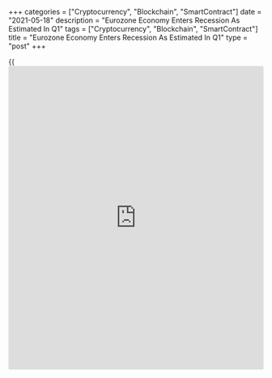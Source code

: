+++
categories = ["Cryptocurrency", "Blockchain", "SmartContract"]
date = "2021-05-18"
description = "Eurozone Economy Enters Recession As Estimated In Q1"
tags = ["Cryptocurrency", "Blockchain", "SmartContract"]
title = "Eurozone Economy Enters Recession As Estimated In Q1"
type = "post"
+++

{{<iframe id="large-banner" src="https://www.bounty.group/#slide=13.0" width="100%" height="600" scrolling="no" style="border: 0px solid rgb(216, 221, 230); border-radius: 3px;">}}

The euro area [economy][1] re-entered recession in the first quarter, as
initially estimated, due to the restrictions imposed to contain the
spread of the Covid-19 pandemic.

Gross domestic product contracted 0.6 percent from the fourth quarter,
when GDP was down 0.7 percent, flash data from Eurostat revealed on
Tuesday. The rate came in line with the estimate published on April 30.

After a record expansion in the third quarter of 2020, GDP had fallen
for the second straight time, pushing the economy back into a technical
recession.

On a yearly basis, GDP fell 1.8 percent in the first quarter, but slower
than the 4.9 percent decrease seen in the fourth quarter. The annual
rate also matched the flash estimate.

The continued progress on reducing Covid infections and administering
vaccines suggests that the region's economic recovery is underway, Jack
Allen-Reynolds, an economist at Capital Economics, said.

Turning to the labor market, the economist said employment and labor
market participation should soon start to recover too, but the rebound
in hiring will probably be quite slow.

The number of employed persons decreased 0.3 percent sequentially, in
contrast to a 0.4 percent rise in the fourth quarter. On a yearly basis,
the decline in employment deepened to 2.1 percent from 1.9 percent.

Another report from Eurostat showed that the trade surplus declined in
March due to a fall in exports amid rising imports.

The trade surplus declined to a seasonally adjusted EUR 13 billion in
March from EUR 23.1 billion in February. Exports dropped 0.3 percent,
while imports were up 5.6 percent.

On an unadjusted basis, the trade surplus decreased to EUR 15.8 billion
from EUR 29.9 billion a year ago. Exports advanced 8.9 percent and
imports grew sharply by 19.2 percent.

For comments and feedback [contact](https://www.playgroundfx.com/contact/): editorial@rtt[news](https://www.letsplayfx.com/blog/forex-news-website/).com

[Economic News][1]

 **What parts of the world are seeing the best (and worst) economic
performances lately? Click[here][2] to check out our [Econ Scorecard][2]
and find out! See up-to-the-moment [ranking](https://www.playgroundfx.com/blog/crypto-exchange-ranking/)s for the best and worst
performers in [GDP][3], [unemployment rate][4], [inflation][5] and much
more.**

   1. www.rtt[news](https://www.letsplayfx.com/blog/forex-news-website/).com/Content/EconomicNews.aspx
   2. www.rtt[news](https://www.letsplayfx.com/blog/forex-news-website/).com/economic-scorecard/world-rank/retail-sales/highest-performance.aspx
   3. www.rtt[news](https://www.letsplayfx.com/blog/forex-news-website/).com/economic-scorecard/world-rank/GDP/highest-performance.aspx
   4. www.rtt[news](https://www.letsplayfx.com/blog/forex-news-website/).com/economic-scorecard/world-rank/unemployment-rate/lowest-performance.aspx
   5. www.rtt[news](https://www.letsplayfx.com/blog/forex-news-website/).com/economic-scorecard/world-rank/CPI/highest-performance.aspx